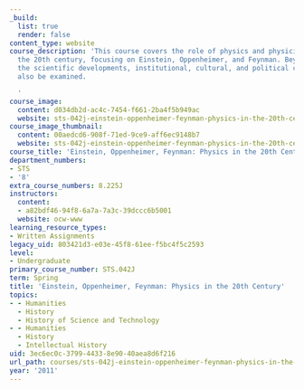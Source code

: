 ```yaml
---
_build:
  list: true
  render: false
content_type: website
course_description: 'This course covers the role of physics and physicists during
  the 20th century, focusing on Einstein, Oppenheimer, and Feynman. Beyond just covering
  the scientific developments, institutional, cultural, and political contexts will
  also be examined.

  '
course_image:
  content: d034db2d-ac4c-7454-f661-2ba4f5b949ac
  website: sts-042j-einstein-oppenheimer-feynman-physics-in-the-20th-century-spring-2011
course_image_thumbnail:
  content: 00aedcd6-908f-71ed-9ce9-aff6ec9148b7
  website: sts-042j-einstein-oppenheimer-feynman-physics-in-the-20th-century-spring-2011
course_title: 'Einstein, Oppenheimer, Feynman: Physics in the 20th Century'
department_numbers:
- STS
- '8'
extra_course_numbers: 8.225J
instructors:
  content:
  - a82bdf46-94f8-6a7a-7a3c-39dccc6b5001
  website: ocw-www
learning_resource_types:
- Written Assignments
legacy_uid: 803421d3-e03e-45f8-61ee-f5bc4f5c2593
level:
- Undergraduate
primary_course_number: STS.042J
term: Spring
title: 'Einstein, Oppenheimer, Feynman: Physics in the 20th Century'
topics:
- - Humanities
  - History
  - History of Science and Technology
- - Humanities
  - History
  - Intellectual History
uid: 3ec6ec0c-3799-4433-8e90-40aea8d6f216
url_path: courses/sts-042j-einstein-oppenheimer-feynman-physics-in-the-20th-century-spring-2011
year: '2011'
---
```

